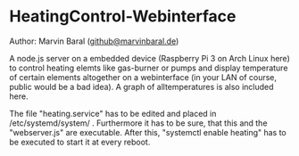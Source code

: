 # HeatingControl-Webinterface
Author: Marvin Baral (github@marvinbaral.de)

A node.js server on a embedded device (Raspberry Pi 3 on Arch Linux here) to control heating elemts like gas-burner or pumps and display temperature of certain elements altogether on a webinterface (in your LAN of course, public would be a bad idea). A graph of alltemperatures is also included here.

The file "heating.service" has to be edited and placed in /etc/systemd/system/ . Furthermore it has to be sure, that this and the "webserver.js" are executable. After this, "systemctl enable heating" has to be executed to start it at every reboot.

